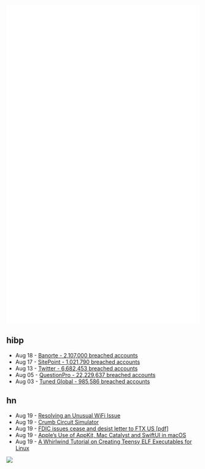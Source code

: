 ![Metrics](https://raw.githubusercontent.com/phixion/phixion/master/metrics.svg)

## hibp

<!--
for https://github.com/phixion/phixion/blob/main/.github/workflows/feeds.yml
-->
<!--START_SECTION:haveibeenpwnd-->
- Aug 18 - [Banorte - 2,107,000 breached accounts](https://haveibeenpwned.com/PwnedWebsites#Banorte)
- Aug 17 - [SitePoint - 1,021,790 breached accounts](https://haveibeenpwned.com/PwnedWebsites#SitePoint)
- Aug 13 - [Twitter - 6,682,453 breached accounts](https://haveibeenpwned.com/PwnedWebsites#Twitter)
- Aug 05 - [QuestionPro - 22,229,637 breached accounts](https://haveibeenpwned.com/PwnedWebsites#QuestionPro)
- Aug 03 - [Tuned Global - 985,586 breached accounts](https://haveibeenpwned.com/PwnedWebsites#TunedGlobal)
<!--END_SECTION:haveibeenpwnd-->

## hn

<!--
for https://github.com/phixion/phixion/blob/main/.github/workflows/feeds.yml
-->
<!--START_SECTION:hn-->
- Aug 19 - [Resolving an Unusual WiFi Issue](https://blog.ando.fyi/posts/diagnosing-an-unsual-wifi-issue/)
- Aug 19 - [Crumb Circuit Simulator](https://www.crumbsim.com)
- Aug 19 - [FDIC issues cease and desist letter to FTX US [pdf]](https://www.fdic.gov/news/press-releases/2022/ftx-harrison-letter.pdf)
- Aug 19 - [Apple’s Use of AppKit, Mac Catalyst and SwiftUI in macOS](https://blog.timac.org/2022/0818-state-of-appkit-catalyst-swiftui-mac/)
- Aug 19 - [A Whirlwind Tutorial on Creating Teensy ELF Executables for Linux](https://www.muppetlabs.com/~breadbox/software/tiny/teensy.html)
<!--END_SECTION:hn-->

<!--
for https://yhype.me
-->
![](https://hit.yhype.me/github/profile?user_id=13013670)
